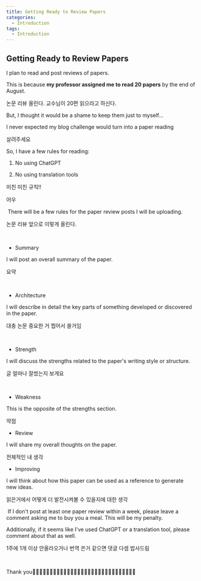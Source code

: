 ```yaml
---
title: Getting Ready to Review Papers
categories:
  - Introduction
tags:
  - Introduction
---
```

## Getting Ready to Review Papers

I plan to read and post reviews of papers.

This is because ​**my professor assigned me to read 20 papers** by the end of August.

논문 리뷰 올린다. 교수님이 20편 읽으라고 하신다.


But, I thought it would be a shame to keep them just to myself...

I never expected my blog challenge would turn into a paper reading

살려주세요


So, I have a few rules for reading:

1) No using ChatGPT

2) No using translation tools

미친 미친 규칙!!



어우


​
There will be a few rules for the paper review posts I will be uploading.

논문 리뷰 앞으로 이렇게 올린다.

​
- Summary

I will post an overall summary of the paper.

요약

​
- Architecture

I will describe in detail the key parts of something developed or discovered in the paper.

대충 논문 중요한 거 찝어서 쓸거임

​
- Strength

I will discuss the strengths related to the paper's writing style or structure.

글 얼마나 잘썼는지 보게요

​
- Weakness

This is the opposite of the strengths section.

약점


- Review

I will share my overall thoughts on the paper.

전체적인 내 생각


- Improving

I will think about how this paper can be used as a reference to generate new ideas.

읽은거에서 어떻게 더 발전시켜볼 수 있을지에 대한 생각

​
If I don't post at least one paper review within a week, please leave a comment asking me to buy you a meal. This will be my penalty.

Additionally, if it seems like I've used ChatGPT or a translation tool, please comment about that as well.

1주에 1개 이상 안올라오거나 번역 쓴거 같으면 댓글 다셈 밥사드림

​


Thank you🥕🥕🥕🥕🥕🥕🥕🥕🥕🥕🥕🥕🥕🥕🥕🥕🥕🥕🥕🥕🥕🥕🥕🥕🥕🥕🥕🥕🥕🥕